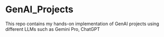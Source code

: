 # GenAI_Projects
This repo contains my hands-on implementation of GenAI projects using different LLMs such as Gemini Pro, ChatGPT
